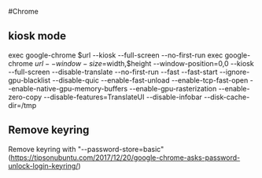 #Chrome

## kiosk mode
 exec google-chrome $url --kiosk --full-screen --no-first-run
 exec google-chrome $url --window-size=$width,$height --window-position=0,0 --kiosk --full-screen --disable-translate --no-first-run --fast --fast-start --ignore-gpu-blacklist --disable-quic --enable-fast-unload  --enable-tcp-fast-open --enable-native-gpu-memory-buffers  --enable-gpu-rasterization --enable-zero-copy --disable-features=TranslateUI --disable-infobar --disk-cache-dir=/tmp

## Remove keyring 
  Remove keyring with "--password-store=basic" (https://tipsonubuntu.com/2017/12/20/google-chrome-asks-password-unlock-login-keyring/)
